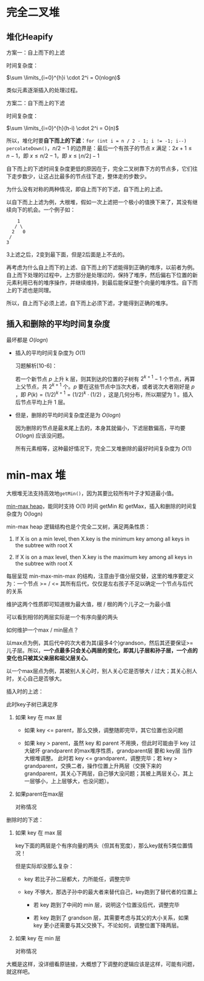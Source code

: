 # 完全二叉堆

## 堆化Heapify

方案一：自上而下的上滤

时间复杂度：

$\sum \limits_{i=0}^{h}i \cdot 2^i = O(nlogn)$

类似元素逐渐插入的处理过程。

方案二：自下而上的下滤

时间复杂度：

$\sum \limits_{i=0}^{h}(h-i) \cdot 2^i = O(n)$

所以，堆化时要**自下而上的下滤**：`for (int i = n / 2 - 1; i != -1; i--) percolateDown()`，$n/2 - 1$ 的边界是：最后一个有孩子的节点 $x$ 满足：$2x + 1 \le n - 1$，即 $x \le n / 2 - 1$，即 $x \le \lfloor n / 2 \rfloor - 1$

自下而上的下滤时间复杂度更低的原因在于，完全二叉树靠下方的节点多，它们往下走步数少，让这占比最多的节点往下走，整体走的步数少。

为什么没有对称的两种情况，即自上而下的下滤，自下而上的上滤。

以自下而上上滤为例，大根堆，假如一次上滤把一个极小的值换下来了，其没有继续向下的机会。一个例子如：

```
    1
   / \
  2   0
 /
3
```

3上滤之后，2变到最下面，但是2后面是上不去的。

再考虑为什么自上而下的上滤、自下而上的下滤能得到正确的堆序，以前者为例。自上而下处理的过程中，上方部分是处理过的，保持了堆序，然后偏右下位置的新元素利用已有的堆序操作，并继续维持，到最后能保证整个向量的堆序性。自下而上的下滤也是同理。

所以，自上而下必须上滤，自下而上必须下滤，才能得到正确的堆序。

## 插入和删除的平均时间复杂度

最坏都是 $O(logn)$

* 插入的平均时间复杂度为 $O(1)$

    习题解析[10-6]：

    若一个新节点 $p$ 上升 k 层，则其到达的位置的子树有 $2^{k+1} - 1$ 个节点，再算上父节点，共 $2^{k+1}$ 个。$p$ 要在这些节点中当次大者，或者说次大者刚好是 $p$ ，即 $P(k) = (1/2)^{k+1} = (1/2)^{k} \cdot (1/2)$ ，这是几何分布，所以期望为 $1$ 。插入后节点平均上升 $1$ 层。

* 但是，删除的平均时间复杂度还是为 $O(logn)$

    因为删除的节点是最末尾上去的，本身其就偏小，下滤层数偏高，平均要 $O(logn)$ 应该没问题。

    所有元素相等，这种最好情况下，完全二叉堆删除的最好时间复杂度为 $O(1)$

# min-max 堆

大根堆无法支持高效地`getMin()`，因为其要比较所有叶子才知道最小值。

[min-max heap](https://www.baeldung.com/java-min-max-heap)，能同时支持 O(1) 时间 getMin 和 getMax，插入和删除的时间复杂度为 O(logn)

min-max heap 逻辑结构也是个完全二叉树，满足两条性质：

1. If X is on a min level, then X.key is the minimum key among all keys in the subtree with root X

2. If X is on a max level, then X.key is the maximum key among all keys in the subtree with root X

每层呈现 min-max-min-max 的结构，注意由于值分层交替，这里的堆序要定义为：一个节点 >= / <= 其所有后代，仅仅是左右孩子不足以确定一个节点与后代的关系

维护这两个性质即可知道根为最大值，根 / 根的两个儿子之一为最小值

可以看到相邻的两层实际是一个有序向量的两头

如何维护一个max / min层点？

以max点为例，其后代中的次大者为其(最多4个)grandson，然后其还要保证>=儿子层。所以，**一个点最多只会关心两层的变化，即其儿子层和孙子层，一个点的变化也只被其父亲层和祖父层关心**。

以一个max层点为例，其被别人关心时，别人关心它是否够大 / 过大；其关心别人时，关心自己是否够大。

插入时的上滤：

此时key子树已满足序

1. 如果 key 在 max 层

    * 如果 key <= parent，那么交换，调整随即完毕，其它位置也没问题

    * 如果 key > parent，虽然 key 和 parent 不用换，但此时可能由于 key 过大破坏 grandparent 的max堆序性质，grandparent层 要和 key层 当作大根堆调整。
    此时若 key <= grandparent，调整完毕；若 key > grandparent，交换二者，操作位置上升两层（交换下来的 grandparent，其关心下两层，自己够大没问题；其被上两层关心，其上一层够小，上上层够大，也没问题）。

2. 如果parent在max层

    对称情况

删除时的下滤：

1. 如果 key 在 max 层

    key下面的两层是个有序向量的两头（但其有宽度），那么key就有5类位置情况！

    但是实际却没那么复杂：
    
    * key 若比子孙二层都大，力所能任，调整完毕

    * key 不够大，那选子孙中的最大者来替代自己，key跑到了替代者的位置上
    
        - 若 key 跑到了中间的 min 层，说明这个位置没后代，调整完毕

        - 若 key 跑到了 grandson 层，其需要考虑与其父的大小关系，如果 key 更小还需要与其父交换下。不论如何，调整位置下降两层。

2. 如果 key 在 min 层

    对称情况


大概是这样，没详细看原链接，大概想了下调整的逻辑应该是这样，可能有问题，就这样吧。